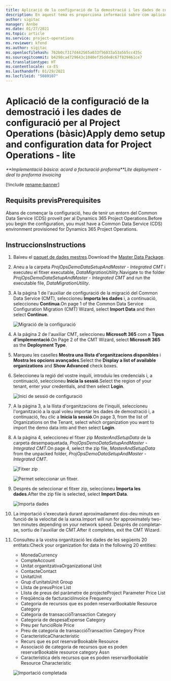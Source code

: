 ```yaml
---
title: Aplicació de la configuració de la demostració i les dades de configuració (bàsic)
description: En aquest tema es proporciona informació sobre com aplicar la configuració de la demostració i les dades de configuració per al Project Operations.
author: sigitac
manager: Annbe
ms.date: 01/27/2021
ms.topic: article
ms.service: project-operations
ms.reviewer: kfend
ms.author: sigitac
ms.openlocfilehash: 762b0cf317d442565a033f56033a53a5b5cc435c
ms.sourcegitcommit: b4298ca4729643c1040ef35dde8c67f829461ce7
ms.translationtype: HT
ms.contentlocale: ca-ES
ms.lasthandoff: 01/29/2021
ms.locfileid: "5089107"
---
```

# <a name="apply-demo-setup-and-configuration-data-for-project-operations---lite"></a><span data-ttu-id="648c8-103">Aplicació de la configuració de la demostració i les dades de configuració per al Project Operations (bàsic)</span><span class="sxs-lookup"><span data-stu-id="648c8-103">Apply demo setup and configuration data for Project Operations - lite</span></span> 

<span data-ttu-id="648c8-104">_\*\*Implementació bàsica: acord a facturació proforma_</span><span class="sxs-lookup"><span data-stu-id="648c8-104">_\*\*Lite deployment - deal to proforma invoicing_</span></span>

[!include [rename-banner](~/includes/cc-data-platform-banner.md)]

## <a name="prerequisites"></a><span data-ttu-id="648c8-105">Requisits previs</span><span class="sxs-lookup"><span data-stu-id="648c8-105">Prerequisites</span></span>

<span data-ttu-id="648c8-106">Abans de començar la configuració, heu de tenir un entorn del Common Data Service (CDS) proveït per al Dynamics 365 Project Operations.</span><span class="sxs-lookup"><span data-stu-id="648c8-106">Before you begin the configuration, you must have a Common Data Service (CDS) environment provisioned for Dynamics 365 Project Operations.</span></span>


## <a name="instructions"></a><span data-ttu-id="648c8-107">Instruccions</span><span class="sxs-lookup"><span data-stu-id="648c8-107">Instructions</span></span>

1. <span data-ttu-id="648c8-108">Baixeu el [paquet de dades mestres](https://download.microsoft.com/download/3/4/1/341bf279-a64f-4baa-af31-ce624859b518/ProjOpsSampleSetupData%20-%20CE%20only%20CMT.zip).</span><span class="sxs-lookup"><span data-stu-id="648c8-108">Download the [Master Data Package](https://download.microsoft.com/download/3/4/1/341bf279-a64f-4baa-af31-ce624859b518/ProjOpsSampleSetupData%20-%20CE%20only%20CMT.zip).</span></span> 
2. <span data-ttu-id="648c8-109">Aneu a la carpeta *ProjOpsDemoDataSetupAndMaster - Integrated CMT* i executeu el fitxer executable, *DataMigrationUtility*.</span><span class="sxs-lookup"><span data-stu-id="648c8-109">Navigate to the folder *ProjOpsDemoDataSetupAndMaster - Integrated CMT* and run the executable file, *DataMigrationUtility*.</span></span>
3. <span data-ttu-id="648c8-110">A la pàgina 1 de l'auxiliar de configuració de la migració del Common Data Service (CMT), seleccioneu **Importa les dades** i, a continuació, seleccioneu **Continua**.</span><span class="sxs-lookup"><span data-stu-id="648c8-110">On page 1 of the Common Data Service Configuration Migration (CMT) Wizard, select **Import Data** and then select **Continue**.</span></span>

    ![Migració de la configuració](./media/1ConfigurationMigration.png)

4. <span data-ttu-id="648c8-112">A la pàgina 2 de l'auxiliar CMT, seleccioneu **Microsoft 365** com a **Tipus d'implementació**.</span><span class="sxs-lookup"><span data-stu-id="648c8-112">On Page 2 of the CMT Wizard, select **Microsoft 365** as the **Deployment Type**.</span></span>
5. <span data-ttu-id="648c8-113">Marqueu les caselles **Mostra una llista d'organitzacions disponibles** i **Mostra les opcions avançades**.</span><span class="sxs-lookup"><span data-stu-id="648c8-113">Select the **Display a list of available organizations** and **Show Advanced** check boxes.</span></span>
6. <span data-ttu-id="648c8-114">Seleccioneu la regió del vostre inquilí, introduïu les credencials i, a continuació, seleccioneu **Inicia la sessió**.</span><span class="sxs-lookup"><span data-stu-id="648c8-114">Select the region of your tenant, enter your credentials, and then select **Login**.</span></span>

   ![Inici de sessió de configuració](./media/2ConfigurationSignin.png)

7. <span data-ttu-id="648c8-116">A la pàgina 3, a la llista d'organitzacions de l'inquilí, seleccioneu l'organització a la qual voleu importar les dades de demostració i, a continuació, feu clic a **Inicia la sessió**.</span><span class="sxs-lookup"><span data-stu-id="648c8-116">On page 3, from the list of Organizations on the Tenant, select which organization you want to import the demo data into and then select **Login**.</span></span>
8. <span data-ttu-id="648c8-117">A la pàgina 4, seleccioneu el fitxer zip *MasterAndSetupData* de la carpeta desempaquetada, *ProjOpsDemoDataSetupAndMaster - Integrated CMT*.</span><span class="sxs-lookup"><span data-stu-id="648c8-117">On page 4, select the zip file, *MasterAndSetupData* from the unpacked folder, *ProjOpsDemoDataSetupAndMaster - Integrated CMT*.</span></span>

   ![Fitxer zip](./media/3ZipFile.png)

   ![Permet seleccionar un fitxer.](./media/4SelectAFile.png)

9. <span data-ttu-id="648c8-120">Després de seleccionar el fitxer zip, seleccioneu **Importa les dades**.</span><span class="sxs-lookup"><span data-stu-id="648c8-120">After the zip file is selected, select **Import Data**.</span></span>

   ![Importa dades](./media/5ImportData.png)

10. <span data-ttu-id="648c8-122">La importació s'executarà durant aproximadament dos-deu minuts en funció de la velocitat de la xarxa.</span><span class="sxs-lookup"><span data-stu-id="648c8-122">Import will run for approximately two-ten minutes depending on your network speed.</span></span> <span data-ttu-id="648c8-123">Després de completar-se, sortiu de l'auxiliar de CMT.</span><span class="sxs-lookup"><span data-stu-id="648c8-123">After it completes, exit the CMT Wizard.</span></span> 
11. <span data-ttu-id="648c8-124">Consulteu a la vostra organització les dades de les següents 20 entitats:</span><span class="sxs-lookup"><span data-stu-id="648c8-124">Check your organization for data in the following 20 entities:</span></span>

    -   <span data-ttu-id="648c8-125">Moneda</span><span class="sxs-lookup"><span data-stu-id="648c8-125">Currency</span></span>
    -   <span data-ttu-id="648c8-126">Compte</span><span class="sxs-lookup"><span data-stu-id="648c8-126">Account</span></span>
    -   <span data-ttu-id="648c8-127">Unitat organitzativa</span><span class="sxs-lookup"><span data-stu-id="648c8-127">Organizational Unit</span></span>
    -   <span data-ttu-id="648c8-128">Contacte</span><span class="sxs-lookup"><span data-stu-id="648c8-128">Contact</span></span>
    -   <span data-ttu-id="648c8-129">Unitat</span><span class="sxs-lookup"><span data-stu-id="648c8-129">Unit</span></span>
    -   <span data-ttu-id="648c8-130">Grup d’unitats</span><span class="sxs-lookup"><span data-stu-id="648c8-130">Unit Group</span></span>
    -   <span data-ttu-id="648c8-131">Llista de preus</span><span class="sxs-lookup"><span data-stu-id="648c8-131">Price List</span></span>
    -   <span data-ttu-id="648c8-132">Llista de preus del paràmetre de projecte</span><span class="sxs-lookup"><span data-stu-id="648c8-132">Project Parameter Price List</span></span> 
    -   <span data-ttu-id="648c8-133">Freqüència de facturació</span><span class="sxs-lookup"><span data-stu-id="648c8-133">Invoice Frequency</span></span>
    -   <span data-ttu-id="648c8-134">Categoria de recursos que es poden reservar</span><span class="sxs-lookup"><span data-stu-id="648c8-134">Bookable Resource Category</span></span>
    -   <span data-ttu-id="648c8-135">Categoria de transacció</span><span class="sxs-lookup"><span data-stu-id="648c8-135">Transaction Category</span></span>
    -   <span data-ttu-id="648c8-136">Categoria de despesa</span><span class="sxs-lookup"><span data-stu-id="648c8-136">Expense Category</span></span>
    -   <span data-ttu-id="648c8-137">Preu per funció</span><span class="sxs-lookup"><span data-stu-id="648c8-137">Role Price</span></span>
    -   <span data-ttu-id="648c8-138">Preu de categoria de transacció</span><span class="sxs-lookup"><span data-stu-id="648c8-138">Transaction Category Price</span></span>
    -   <span data-ttu-id="648c8-139">Característica</span><span class="sxs-lookup"><span data-stu-id="648c8-139">Characteristic</span></span>
    -   <span data-ttu-id="648c8-140">Recurs que es pot reservar</span><span class="sxs-lookup"><span data-stu-id="648c8-140">Bookable Resource</span></span>
    -   <span data-ttu-id="648c8-141">Associació de categoria de recursos que es poden reservar</span><span class="sxs-lookup"><span data-stu-id="648c8-141">Bookable resource category Assn</span></span>
    -   <span data-ttu-id="648c8-142">Característica dels recursos que es poden reservar</span><span class="sxs-lookup"><span data-stu-id="648c8-142">Bookable Resource Characteristic</span></span>

    ![Importació completada](./media/6CompleteImport.png)
